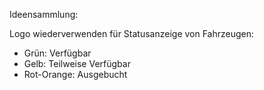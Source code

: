 Ideensammlung:

Logo wiederverwenden für Statusanzeige von Fahrzeugen:
- Grün: Verfügbar
- Gelb: Teilweise Verfügbar
- Rot-Orange: Ausgebucht


